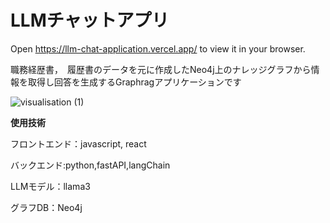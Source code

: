 # LLMチャットアプリ
Open https://llm-chat-application.vercel.app/ to view it in your browser.

職務経歴書，　履歴書のデータを元に作成したNeo4j上のナレッジグラフから情報を取得し回答を生成するGraphragアプリケーションです


![visualisation (1)](https://github.com/user-attachments/assets/ef20f9cf-d3cc-4518-95f9-0e4d09dc18ad)


**使用技術**

フロントエンド：javascript, react

バックエンド:python,fastAPI,langChain

LLMモデル：llama3

グラフDB：Neo4j
